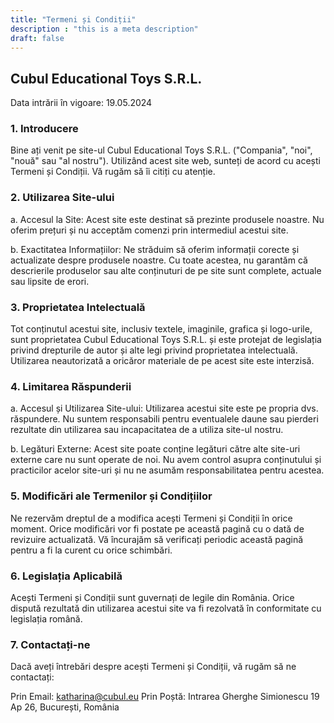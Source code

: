 ```yaml
---
title: "Termeni și Condiții"
description : "this is a meta description"
draft: false
---
```


## Cubul Educational Toys S.R.L.

Data intrării în vigoare: 19.05.2024

### 1. Introducere

Bine ați venit pe site-ul Cubul Educational Toys S.R.L. ("Compania", "noi", "nouă" sau "al nostru"). Utilizând acest site web, sunteți de acord cu acești Termeni și Condiții. Vă rugăm să îi citiți cu atenție.

### 2. Utilizarea Site-ului

a. Accesul la Site: Acest site este destinat să prezinte produsele noastre. Nu oferim prețuri și nu acceptăm comenzi prin intermediul acestui site.

b. Exactitatea Informațiilor: Ne străduim să oferim informații corecte și actualizate despre produsele noastre. Cu toate acestea, nu garantăm că descrierile produselor sau alte conținuturi de pe site sunt complete, actuale sau lipsite de erori.

### 3. Proprietatea Intelectuală

Tot conținutul acestui site, inclusiv textele, imaginile, grafica și logo-urile, sunt proprietatea Cubul Educational Toys S.R.L. și este protejat de legislația privind drepturile de autor și alte legi privind proprietatea intelectuală. Utilizarea neautorizată a oricăror materiale de pe acest site este interzisă.

### 4. Limitarea Răspunderii

a. Accesul și Utilizarea Site-ului: Utilizarea acestui site este pe propria dvs. răspundere. Nu suntem responsabili pentru eventualele daune sau pierderi rezultate din utilizarea sau incapacitatea de a utiliza site-ul nostru.

b. Legături Externe: Acest site poate conține legături către alte site-uri externe care nu sunt operate de noi. Nu avem control asupra conținutului și practicilor acelor site-uri și nu ne asumăm responsabilitatea pentru acestea.

### 5. Modificări ale Termenilor și Condițiilor

Ne rezervăm dreptul de a modifica acești Termeni și Condiții în orice moment. Orice modificări vor fi postate pe această pagină cu o dată de revizuire actualizată. Vă încurajăm să verificați periodic această pagină pentru a fi la curent cu orice schimbări.

### 6. Legislația Aplicabilă

Acești Termeni și Condiții sunt guvernați de legile din România. Orice dispută rezultată din utilizarea acestui site va fi rezolvată în conformitate cu legislația română.

### 7. Contactați-ne

Dacă aveți întrebări despre acești Termeni și Condiții, vă rugăm să ne contactați:

Prin Email: katharina@cubul.eu
Prin Poștă: Intrarea Gherghe Simionescu 19 Ap 26, București, România
